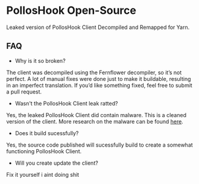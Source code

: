 
# PollosHook Open-Source

Leaked version of PollosHook Client Decompiled and Remapped for Yarn.


## FAQ

- Why is it so broken?

The client was decompiled using the Fernflower decompiler, so it’s not perfect. A lot of manual fixes were done just to make it buildable, resulting in an imperfect translation. If you’d like something fixed, feel free to submit a pull request.

- Wasn't the PollosHook Client leak ratted?

Yes, the leaked PollosHook Client did contain malware. This is a cleaned version of the client. More research on the malware can be found [here](https://github.com/Egida/kutuzov-backdoor).

- Does it build sucessfully?

Yes, the source code published will sucessfully build to create a somewhat functioning PollosHook Client.

- Will you create update the client?

Fix it yourself i aint doing shit
